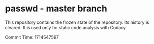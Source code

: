 # passwd - master branch

This repository contains the frozen state of the repository.
Its history is cleared. It is used only for static code
analysis with Codacy.

Commit Time: 1714547597